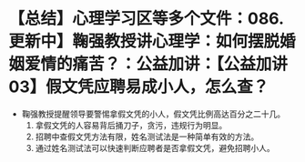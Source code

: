 # 【总结】心理学习区等多个文件：086.更新中】鞠强教授讲心理学：如何摆脱婚姻爱情的痛苦？：公益加讲：【公益加讲03】假文凭应聘易成小人，怎么查？

-   鞠强教授提醒领导要警惕拿假文凭的小人，假文凭比例高达百分之二十几。
    1.  拿假文凭的人容易背后捅刀子，贪污，违规行为明显。
    2.  招聘中查假文凭方法有限，姓名测试法是一种简单有效的方法。
    3.  通过姓名测试法可以快速判断应聘者是否拿假文凭，避免招聘小人。